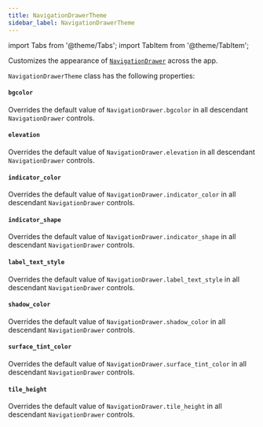 ```yaml
---
title: NavigationDrawerTheme
sidebar_label: NavigationDrawerTheme
---
```

import Tabs from '@theme/Tabs';
import TabItem from '@theme/TabItem';

Customizes the appearance of [`NavigationDrawer`](/docs/controls/navigationdrawer) across the app.

`NavigationDrawerTheme` class has the following properties:

#### `bgcolor`

Overrides the default value of `NavigationDrawer.bgcolor` in all descendant `NavigationDrawer` controls.

#### `elevation`

Overrides the default value of `NavigationDrawer.elevation` in all descendant `NavigationDrawer` controls.

#### `indicator_color`

Overrides the default value of `NavigationDrawer.indicator_color` in all descendant `NavigationDrawer` controls.

#### `indicator_shape`

Overrides the default value of `NavigationDrawer.indicator_shape` in all descendant `NavigationDrawer` controls.

#### `label_text_style`

Overrides the default value of `NavigationDrawer.label_text_style` in all descendant `NavigationDrawer` controls.

#### `shadow_color`

Overrides the default value of `NavigationDrawer.shadow_color` in all descendant `NavigationDrawer` controls.

#### `surface_tint_color`

Overrides the default value of `NavigationDrawer.surface_tint_color` in all descendant `NavigationDrawer` controls.

#### `tile_height`

Overrides the default value of `NavigationDrawer.tile_height` in all descendant `NavigationDrawer` controls.

